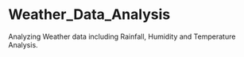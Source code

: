 # Weather_Data_Analysis
Analyzing Weather data including Rainfall, Humidity and Temperature Analysis.
